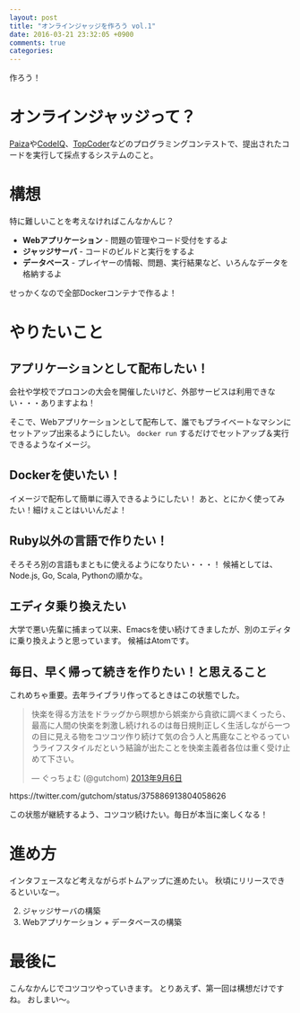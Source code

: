 ```yaml
---
layout: post
title: "オンラインジャッジを作ろう vol.1"
date: 2016-03-21 23:32:05 +0900
comments: true
categories:
---
```


作ろう！

# オンラインジャッジって？
[Paiza](https://paiza.jp/)や[CodeIQ](https://codeiq.jp/)、[TopCoder](http://jp.topcoder.com/)などのプログラミングコンテストで、提出されたコードを実行して採点するシステムのこと。

# 構想
特に難しいことを考えなければこんなかんじ？

+ **Webアプリケーション** - 問題の管理やコード受付をするよ
+ **ジャッジサーバ** - コードのビルドと実行をするよ
+ **データベース** - プレイヤーの情報、問題、実行結果など、いろんなデータを格納するよ

せっかくなので全部Dockerコンテナで作るよ！

# やりたいこと
## アプリケーションとして配布したい！
会社や学校でプロコンの大会を開催したいけど、外部サービスは利用できない・・・ありますよね！

そこで、Webアプリケーションとして配布して、誰でもプライベートなマシンにセットアップ出来るようにしたい。
`docker run` するだけでセットアップ＆実行できるようなイメージ。

## Dockerを使いたい！
イメージで配布して簡単に導入できるようにしたい！
あと、とにかく使ってみたい！細けぇことはいいんだよ！

## Ruby以外の言語で作りたい！
そろそろ別の言語もまともに使えるようになりたい・・・！
候補としては、Node.js, Go, Scala, Pythonの順かな。

## エディタ乗り換えたい
大学で悪い先輩に捕まって以来、Emacsを使い続けてきましたが、別のエディタに乗り換えようと思っています。
候補はAtomです。

## 毎日、早く帰って続きを作りたい！と思えること
これめちゃ重要。去年ライブラリ作ってるときはこの状態でした。

<blockquote class="twitter-tweet" data-lang="ja"><p lang="ja" dir="ltr">快楽を得る方法をドラッグから瞑想から娯楽から貪欲に調べまくったら、最高に人間の快楽を刺激し続けれるのは毎日規則正しく生活しながら一つの目に見える物をコツコツ作り続けて気の合う人と馬鹿なことやるっていうライフスタイルだという結論が出たことを快楽主義者各位は重く受け止めて下さい。</p>&mdash; ぐっちょむ (@gutchom) <a href="https://twitter.com/gutchom/status/375886913804058626">2013年9月6日</a></blockquote>
<script async src="//platform.twitter.com/widgets.js" charset="utf-8"></script>
https://twitter.com/gutchom/status/375886913804058626

この状態が継続するよう、コツコツ続けたい。毎日が本当に楽しくなる！


# 進め方
インタフェースなど考えながらボトムアップに進めたい。
秋頃にリリースできるといいなー。

2. ジャッジサーバの構築
3. Webアプリケーション + データベースの構築


# 最後に
こんなかんじでコツコツやっていきます。
とりあえず、第一回は構想だけですね。
おしまい〜。
